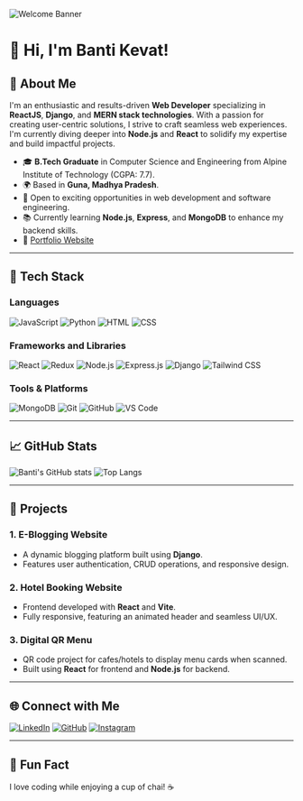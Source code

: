 ![Welcome Banner](https://github.com/Bantikevat769/Bantikevat769/blob/main/Blue%20Illustrative%20Investment%20Blog%20Banner.jpg)



# 👋 Hi, I'm Banti Kevat!

## 🌟 About Me

I'm an enthusiastic and results-driven **Web Developer** specializing in **ReactJS**, **Django**, and **MERN stack technologies**. With a passion for creating user-centric solutions, I strive to craft seamless web experiences. I'm currently diving deeper into **Node.js** and **React** to solidify my expertise and build impactful projects.

- 🎓 **B.Tech Graduate** in Computer Science and Engineering from Alpine Institute of Technology (CGPA: 7.7).
- 🌍 Based in **Guna, Madhya Pradesh**.
- 💼 Open to exciting opportunities in web development and software engineering.
- 📚 Currently learning **Node.js**, **Express**, and **MongoDB** to enhance my backend skills.
- 🔗 [Portfolio Website](https://your-portfolio-link.com)

---

## 🚀 Tech Stack

### **Languages**
![JavaScript](https://img.shields.io/badge/-JavaScript-F7DF1E?style=for-the-badge&logo=javascript&logoColor=black)
![Python](https://img.shields.io/badge/-Python-3776AB?style=for-the-badge&logo=python&logoColor=white)
![HTML](https://img.shields.io/badge/-HTML5-E34F26?style=for-the-badge&logo=html5&logoColor=white)
![CSS](https://img.shields.io/badge/-CSS3-1572B6?style=for-the-badge&logo=css3&logoColor=white)

### **Frameworks and Libraries**
![React](https://img.shields.io/badge/-React-61DAFB?style=for-the-badge&logo=react&logoColor=black)
![Redux](https://img.shields.io/badge/-Redux-764ABC?style=for-the-badge&logo=redux&logoColor=white)
![Node.js](https://img.shields.io/badge/-Node.js-339933?style=for-the-badge&logo=node.js&logoColor=white)
![Express.js](https://img.shields.io/badge/-Express.js-000000?style=for-the-badge&logo=express&logoColor=white)
![Django](https://img.shields.io/badge/-Django-092E20?style=for-the-badge&logo=django&logoColor=white)
![Tailwind CSS](https://img.shields.io/badge/-Tailwind%20CSS-06B6D4?style=for-the-badge&logo=tailwind-css&logoColor=white)

### **Tools & Platforms**
![MongoDB](https://img.shields.io/badge/-MongoDB-47A248?style=for-the-badge&logo=mongodb&logoColor=white)
![Git](https://img.shields.io/badge/-Git-F05032?style=for-the-badge&logo=git&logoColor=white)
![GitHub](https://img.shields.io/badge/-GitHub-181717?style=for-the-badge&logo=github&logoColor=white)
![VS Code](https://img.shields.io/badge/-VS%20Code-007ACC?style=for-the-badge&logo=visual-studio-code&logoColor=white)

---

## 📈 GitHub Stats

![Banti's GitHub stats](https://github-readme-stats.vercel.app/api?username=Bantikevat769&show_icons=true&theme=radical)
![Top Langs](https://github-readme-stats.vercel.app/api/top-langs/?username=Bantikevat769&layout=compact&theme=radical)

---

## 💼 Projects

### **1. E-Blogging Website**
- A dynamic blogging platform built using **Django**.
- Features user authentication, CRUD operations, and responsive design.

### **2. Hotel Booking Website**
- Frontend developed with **React** and **Vite**.
- Fully responsive, featuring an animated header and seamless UI/UX.

### **3. Digital QR Menu**
- QR code project for cafes/hotels to display menu cards when scanned.
- Built using **React** for frontend and **Node.js** for backend.

---

## 🌐 Connect with Me

[![LinkedIn](https://img.shields.io/badge/-LinkedIn-0077B5?style=for-the-badge&logo=linkedin&logoColor=white)](https://www.linkedin.com/in/banti-kevat-4228b719a/)
[![GitHub](https://img.shields.io/badge/-GitHub-181717?style=for-the-badge&logo=github&logoColor=white)](https://github.com/Bantikevat769)
[![Instagram](https://img.shields.io/badge/-Instagram-E4405F?style=for-the-badge&logo=instagram&logoColor=white)](https://instagram.com/your_instagram_link)

---

## 🤔 Fun Fact

I love coding while enjoying a cup of chai! ☕

